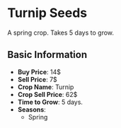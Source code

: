 # Turnip Seeds

A spring crop. Takes 5 days to grow.

## Basic Information

- **Buy Price**: 14$
- **Sell Price**: 7$
- **Crop Name**: Turnip
- **Crop Sell Price**: 62$
- **Time to Grow**: 5 days.
- **Seasons**:
  - Spring